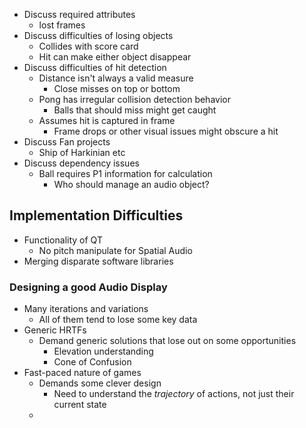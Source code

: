 - Discuss required attributes 
	- lost frames
- Discuss difficulties of losing objects
	- Collides with score card 
	- Hit can make either object disappear 
- Discuss difficulties of hit detection
	- Distance isn't always a valid measure 
		- Close misses on top or bottom
	- Pong has irregular collision detection behavior 
		- Balls that should miss might get caught 
	- Assumes hit is captured in frame
		- Frame drops or other visual issues might obscure a hit 
- Discuss Fan projects
	- Ship of Harkinian etc
- Discuss dependency issues 
	- Ball requires P1 information for calculation 
		- Who should manage an audio object?
## Implementation Difficulties 
- Functionality of QT 
	- No pitch manipulate for Spatial Audio 
- Merging disparate software libraries 
### Designing a good Audio Display
- Many iterations and variations 
	- All of them tend to lose some key data
- Generic HRTFs 
	- Demand generic solutions that lose out on some opportunities
		- Elevation understanding
		- Cone of Confusion 
- Fast-paced nature of games
	- Demands some clever design
		- Need to understand the *trajectory* of actions, not just their current state 
	- 